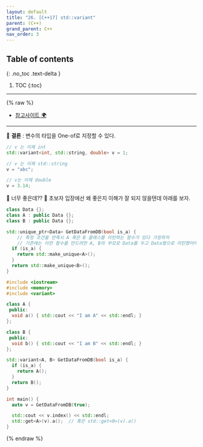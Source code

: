 ```yaml
---
layout: default
title: "26. [C++17] std::variant"
parent: (C++)
grand_parent: C++
nav_order: 3
---
```


## Table of contents
{: .no_toc .text-delta }

1. TOC
{:toc}

---

{% raw %}

* [참고사이트 🌍](https://modoocode.com/309)

---

🍅 **결론** : 변수의 타입을 One-of로 지정할 수 있다.

```cpp
// v 는 이제 int
std::variant<int, std::string, double> v = 1;

// v 는 이제 std::string
v = "abc";

// v는 이제 double
v = 3.14;
```

🍅 너무 좋은데?? 🐥 초보자 입장에선 왜 좋은지 이해가 잘 되지 않을텐데 아래를 보자.

```cpp
class Data {};
class A : public Data {};
class B : public Data {};

std::unique_ptr<Data> GetDataFromDB(bool is_a) {
    // 특정 조건을 만족시 A 혹은 B 클래스를 리턴하는 함수가 있다 가정하자
    // 기존에는 이런 함수를 만드려먼 A, B의 부모로 Data를 두고 Data형으로 리턴했어야 한다.
  if (is_a) {
    return std::make_unique<A>();
  }
  return std::make_unique<B>();
}
```

```cpp
#include <iostream>
#include <memory>
#include <variant>

class A {
 public:
  void a() { std::cout << "I am A" << std::endl; }
};

class B {
 public:
  void b() { std::cout << "I am B" << std::endl; }
};

std::variant<A, B> GetDataFromDB(bool is_a) {
  if (is_a) {
    return A();
  }
  return B();
}

int main() {
  auto v = GetDataFromDB(true);

  std::cout << v.index() << std::endl;
  std::get<A>(v).a();  // 혹은 std::get<0>(v).a()
}
```

{% endraw %}